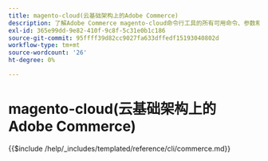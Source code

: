 ```yaml
---
title: magento-cloud(云基础架构上的Adobe Commerce)
description: 了解Adobe Commerce magento-cloud命令行工具的所有可用命令、参数和选项。
exl-id: 365e99dd-9e82-410f-9c8f-5c31e0b1c186
source-git-commit: 95ffff39d82cc9027fa633dffedf15193040802d
workflow-type: tm+mt
source-wordcount: '26'
ht-degree: 0%

---
```


# magento-cloud(云基础架构上的Adobe Commerce)

{{$include /help/_includes/templated/reference/cli/commerce.md}}
